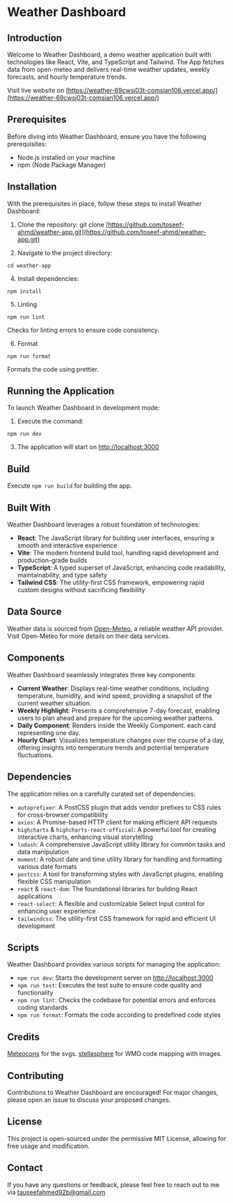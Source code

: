 # Weather Dashboard

## Introduction

Welcome to Weather Dashboard, a demo weather application built with technologies like React, Vite, and TypeScript and Tailwind. The App fetches data from open-meteo and delivers real-time weather updates, weekly forecasts, and hourly temperature trends.

Visit live website on [https://weather-69cwsj03t-comsian106.vercel.app/](https://weather-69cwsj03t-comsian106.vercel.app/)
## Prerequisites

Before diving into Weather Dashboard, ensure you have the following prerequisites:

- Node.js installed on your machine
- npm (Node Package Manager)

## Installation

With the prerequisites in place, follow these steps to install Weather Dashboard:

1. Clone the repository:
git clone [https://github.com/toseef-ahmd/weather-app.git](https://github.com/toseef-ahmd/weather-app.git)

2. Navigate to the project directory:

  `cd weather-app`

4. Install dependencies:

  `npm install`

5. Linting

  `npm run lint`

  Checks for linting errors to ensure code consistency.

6. Format

  `npm run format`

  Formats the code using prettier.

## Running the Application

To launch Weather Dashboard in development mode:

1. Execute the command:
   
  `npm run dev`

3. The application will start on [http://localhost:3000](http://localhost:3000)


## Build

Execute `npm run build` for building the app.

## Built With

Weather Dashboard leverages a robust foundation of technologies:

- **React**: The JavaScript library for building user interfaces, ensuring a smooth and interactive experience
- **Vite**: The modern frontend build tool, handling rapid development and production-grade builds
- **TypeScript**: A typed superset of JavaScript, enhancing code readability, maintainability, and type safety
- **Tailwind CSS**: The utility-first CSS framework, empowering rapid custom designs without sacrificing flexibility

## Data Source

Weather data is sourced from [Open-Meteo](https://open-meteo.com/), a reliable weather API provider. Visit Open-Meteo for more details on their data services.

## Components

Weather Dashboard seamlessly integrates three key components:

- **Current Weather**: Displays real-time weather conditions, including temperature, humidity, and wind speed, providing a snapshot of the current weather situation.
- **Weekly Highlight**: Presents a comprehensive 7-day forecast, enabling users to plan ahead and prepare for the upcoming weather patterns.
- **Daily Component**: Renders inside the Weekly Component. each card representing one day.
- **Hourly Chart**: Visualizes temperature changes over the course of a day, offering insights into temperature trends and potential temperature fluctuations.

## Dependencies

The application relies on a carefully curated set of dependencies:

- `autoprefixer`: A PostCSS plugin that adds vendor prefixes to CSS rules for cross-browser compatibility
- `axios`: A Promise-based HTTP client for making efficient API requests
- `highcharts` & `highcharts-react-official`: A powerful tool for creating interactive charts, enhancing visual storytelling
- `lodash`: A comprehensive JavaScript utility library for common tasks and data manipulation
- `moment`: A robust date and time utility library for handling and formatting various date formats
- `postcss`: A tool for transforming styles with JavaScript plugins, enabling flexible CSS manipulation
- `react` & `react-dom`: The foundational libraries for building React applications
- `react-select`: A flexible and customizable Select Input control for enhancing user experience
- `tailwindcss`: The utility-first CSS framework for rapid and efficient UI development

## Scripts

Weather Dashboard provides various scripts for managing the application:

- `npm run dev`: Starts the development server on [http://localhost:3000](http://localhost:3000)
- `npm run test`: Executes the test suite to ensure code quality and functionality
- `npm run lint`: Checks the codebase for potential errors and enforces coding standards
- `npm run format`: Formats the code according to predefined code styles
  
## Credits 

[Meteocons](https://bas.dev/work/meteocons) for the svgs.
[stellasphere](https://gist.github.com/stellasphere) for WMO code mapping with images.

## Contributing

Contributions to Weather Dashboard are encouraged! For major changes, please open an issue to discuss your proposed changes.

## License

This project is open-sourced under the permissive MIT License, allowing for free usage and modification.

## Contact

If you have any questions or feedback, please feel free to reach out to me via [tauseefahmed92b@gmail.com](tauseefahmed92b@gmail.com)
